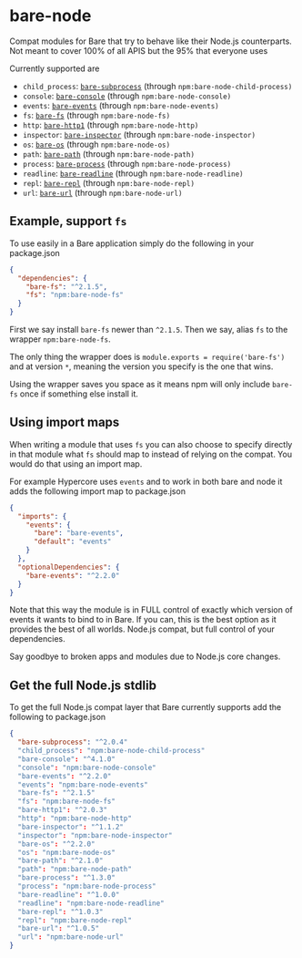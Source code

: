 # bare-node

Compat modules for Bare that try to behave like their Node.js counterparts.
Not meant to cover 100% of all APIS but the 95% that everyone uses

Currently supported are

* `child_process`: [`bare-subprocess`](https://github.com/holepunchto/bare-subprocess) (through `npm:bare-node-child-process)`
* `console`: [`bare-console`](https://github.com/holepunchto/bare-console) (through `npm:bare-node-console)`
* `events`: [`bare-events`](https://github.com/holepunchto/bare-events) (through `npm:bare-node-events)`
* `fs`: [`bare-fs`](https://github.com/holepunchto/bare-fs) (through `npm:bare-node-fs)`
* `http`: [`bare-http1`](https://github.com/holepunchto/bare-http1) (through `npm:bare-node-http)`
* `inspector`: [`bare-inspector`](https://github.com/holepunchto/bare-inspector) (through `npm:bare-node-inspector)`
* `os`: [`bare-os`](https://github.com/holepunchto/bare-os) (through `npm:bare-node-os)`
* `path`: [`bare-path`](https://github.com/holepunchto/bare-path) (through `npm:bare-node-path)`
* `process`: [`bare-process`](https://github.com/holepunchto/bare-process) (through `npm:bare-node-process)`
* `readline`: [`bare-readline`](https://github.com/holepunchto/bare-readline) (through `npm:bare-node-readline)`
* `repl`: [`bare-repl`](https://github.com/holepunchto/bare-repl) (through `npm:bare-node-repl)`
* `url`: [`bare-url`](https://github.com/holepunchto/bare-url) (through `npm:bare-node-url)`

## Example, support `fs`

To use easily in a Bare application simply do the following in your package.json

```json
{
  "dependencies": {
    "bare-fs": "^2.1.5",
    "fs": "npm:bare-node-fs"
  }
}
```

First we say install `bare-fs` newer than `^2.1.5`.
Then we say, alias `fs` to the wrapper `npm:bare-node-fs`.

The only thing the wrapper does is `module.exports = require('bare-fs')` and at version `*`,
meaning the version you specify is the one that wins.

Using the wrapper saves you space as it means npm will only include `bare-fs` once if something else install it.

## Using import maps

When writing a module that uses `fs` you can also choose to specify directly in that
module what `fs` should map to instead of relying on the compat. You would do that using an import map.

For example Hypercore uses `events` and to work in both bare and node it adds the following import map
to package.json

```json
{
  "imports": {
    "events": {
      "bare": "bare-events",
      "default": "events"
    }
  },
  "optionalDependencies": {
    "bare-events": "^2.2.0"
  }
}
```

Note that this way the module is in FULL control of exactly which version of events it wants to bind to in Bare.
If you can, this is the best option as it provides the best of all worlds. Node.js compat, but full control of your dependencies.

Say goodbye to broken apps and modules due to Node.js core changes.

## Get the full Node.js stdlib

To get the full Node.js compat layer that Bare currently supports add the following to package.json

```json
{
  "bare-subprocess": "^2.0.4"
  "child_process": "npm:bare-node-child-process"
  "bare-console": "^4.1.0"
  "console": "npm:bare-node-console"
  "bare-events": "^2.2.0"
  "events": "npm:bare-node-events"
  "bare-fs": "^2.1.5"
  "fs": "npm:bare-node-fs"
  "bare-http1": "^2.0.3"
  "http": "npm:bare-node-http"
  "bare-inspector": "^1.1.2"
  "inspector": "npm:bare-node-inspector"
  "bare-os": "^2.2.0"
  "os": "npm:bare-node-os"
  "bare-path": "^2.1.0"
  "path": "npm:bare-node-path"
  "bare-process": "^1.3.0"
  "process": "npm:bare-node-process"
  "bare-readline": "^1.0.0"
  "readline": "npm:bare-node-readline"
  "bare-repl": "^1.0.3"
  "repl": "npm:bare-node-repl"
  "bare-url": "^1.0.5"
  "url": "npm:bare-node-url"
}
```
